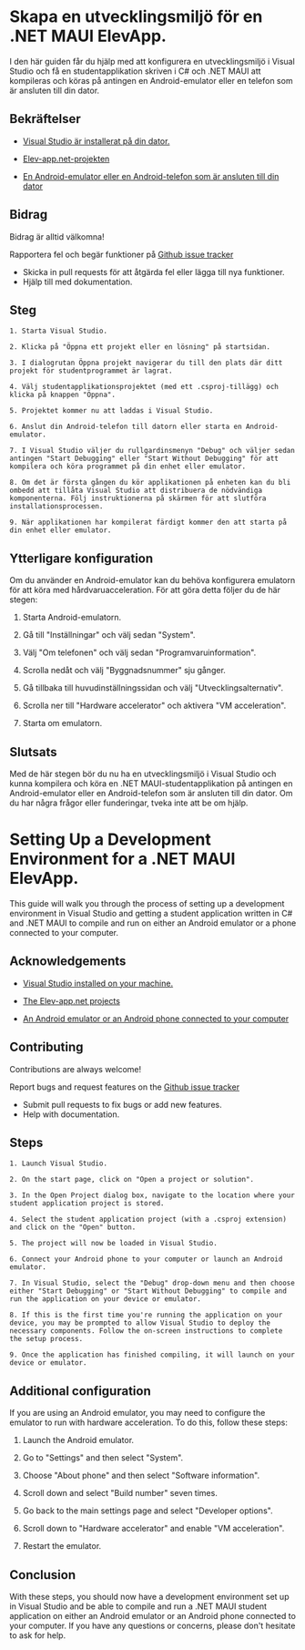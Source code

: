 # Skapa en utvecklingsmiljö för en .NET MAUI ElevApp. 

I den här guiden får du hjälp med att konfigurera en utvecklingsmiljö i Visual Studio och få en studentapplikation skriven i C# och .NET MAUI att kompileras och köras på antingen en Android-emulator eller en telefon som är ansluten till din dator.


## Bekräftelser

 - [Visual Studio är installerat på din dator.](https://visualstudio.microsoft.com/downloads/)

 - [Elev-app.net-projekten](https://github.com/kolplattformen/elev-app.net)


 - [En Android-emulator eller en Android-telefon som är ansluten till din dator](https://developer.android.com/studio/run/device)

## Bidrag

Bidrag är alltid välkomna!

Rapportera fel och begär funktioner på [Github issue tracker](https://github.com/kolplattformen/elev-app.net/issues)

- Skicka in pull requests för att åtgärda fel eller lägga till nya funktioner.
- Hjälp till med dokumentation.


## Steg

    1. Starta Visual Studio.

    2. Klicka på "Öppna ett projekt eller en lösning" på startsidan.

    3. I dialogrutan Öppna projekt navigerar du till den plats där ditt projekt för studentprogrammet är lagrat.

    4. Välj studentapplikationsprojektet (med ett .csproj-tillägg) och klicka på knappen "Öppna".

    5. Projektet kommer nu att laddas i Visual Studio.

    6. Anslut din Android-telefon till datorn eller starta en Android-emulator.

    7. I Visual Studio väljer du rullgardinsmenyn "Debug" och väljer sedan antingen "Start Debugging" eller "Start Without Debugging" för att kompilera och köra programmet på din enhet eller emulator.

    8. Om det är första gången du kör applikationen på enheten kan du bli ombedd att tillåta Visual Studio att distribuera de nödvändiga komponenterna. Följ instruktionerna på skärmen för att slutföra installationsprocessen.

    9. När applikationen har kompilerat färdigt kommer den att starta på din enhet eller emulator.


## Ytterligare konfiguration 

Om du använder en Android-emulator kan du behöva konfigurera emulatorn för att köra med hårdvaruacceleration. För att göra detta följer du de här stegen:
1. Starta Android-emulatorn.
2. Gå till "Inställningar" och välj sedan "System". 
3. Välj "Om telefonen" och välj sedan "Programvaruinformation".

4. Scrolla nedåt och välj "Byggnadsnummer" sju gånger.

5. Gå tillbaka till huvudinställningssidan och välj "Utvecklingsalternativ".

6. Scrolla ner till "Hardware accelerator" och aktivera "VM acceleration".

7. Starta om emulatorn.




## Slutsats

Med de här stegen bör du nu ha en utvecklingsmiljö i Visual Studio och kunna kompilera och köra en .NET MAUI-studentapplikation på antingen en Android-emulator eller en Android-telefon som är ansluten till din dator. Om du har några frågor eller funderingar, tveka inte att be om hjälp.

# Setting Up a Development Environment for a .NET MAUI ElevApp. 

This guide will walk you through the process of setting up a development environment in Visual Studio and getting a student application written in C# and .NET MAUI to compile and run on either an Android emulator or a phone connected to your computer.


## Acknowledgements

 - [Visual Studio installed on your machine.](https://visualstudio.microsoft.com/downloads/)
 - [The Elev-app.net projects](https://github.com/kolplattformen/elev-app.net)


 - [An Android emulator or an Android phone connected to your computer](https://developer.android.com/studio/run/device)

## Contributing

Contributions are always welcome!

Report bugs and request features on the [Github issue tracker](https://github.com/kolplattformen/elev-app.net/issues)

- Submit pull requests to fix bugs or add new features.
- Help with documentation.


## Steps

    1. Launch Visual Studio.

    2. On the start page, click on "Open a project or solution".

    3. In the Open Project dialog box, navigate to the location where your student application project is stored.

    4. Select the student application project (with a .csproj extension) and click on the "Open" button.

    5. The project will now be loaded in Visual Studio.

    6. Connect your Android phone to your computer or launch an Android emulator.

    7. In Visual Studio, select the "Debug" drop-down menu and then choose either "Start Debugging" or "Start Without Debugging" to compile and run the application on your device or emulator.

    8. If this is the first time you're running the application on your device, you may be prompted to allow Visual Studio to deploy the necessary components. Follow the on-screen instructions to complete the setup process.

    9. Once the application has finished compiling, it will launch on your device or emulator.


## Additional configuration 

If you are using an Android emulator, you may need to configure the emulator to run with hardware acceleration. To do this, follow these steps:
1. Launch the Android emulator.
2. Go to "Settings" and then select "System". 
3. Choose "About phone" and then select "Software information".

4. Scroll down and select "Build number" seven times.

5. Go back to the main settings page and select "Developer options".

6. Scroll down to "Hardware accelerator" and enable "VM acceleration".

7. Restart the emulator.

## Conclusion

With these steps, you should now have a development environment set up in Visual Studio and be able to compile and run a .NET MAUI student application on either an Android emulator or an Android phone connected to your computer. If you have any questions or concerns, please don't hesitate to ask for help.
